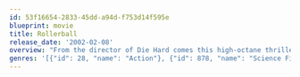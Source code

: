 ```yaml
---
id: 53f16654-2833-45dd-a94d-f753d14f595e
blueprint: movie
title: Rollerball
release_date: '2002-02-08'
overview: "From the director of Die Hard comes this high-octane thriller that roars along at a breakneck pace (Los Angeles Times)! Starring Chris Klein (American Pie), Jean Reno (Ronin), LL Cool J (Charlie's Angels) and Rebecca Romijn-Stamos (X-Men), Rollerball goes full-throttle with excitement from its death-defying opening until its explosive end! Jonathan Cross (Klein) is the newest recruit in the most extreme sport of all time where his fast moves and killer looks make him an instant superstar. But Cross life in the fast lane collides with reality when he learns that the league's owner (Reno) is orchestrating serious on-court accidents to boost ratings. Now Cross plans to take down the owner and his ruthless sport before the game puts an end to him!"
genres: '[{"id": 28, "name": "Action"}, {"id": 878, "name": "Science Fiction"}, {"id": 53, "name": "Thriller"}]'
---
```

